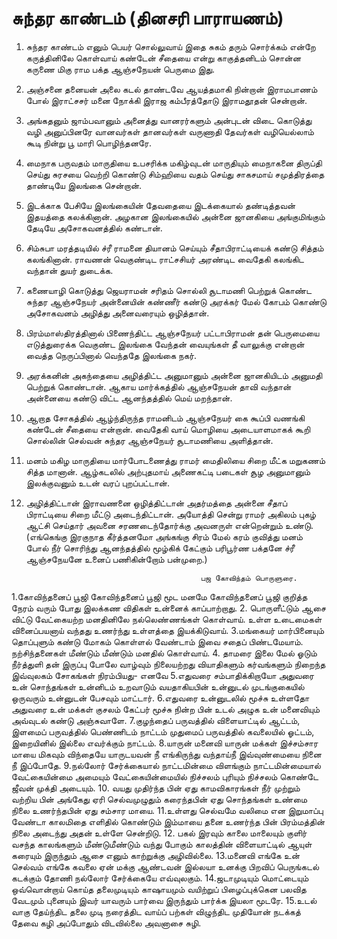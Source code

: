 
                                               
# சுந்தர காண்டம் (தினசரி பாராயணம்)     

1. சுந்தர காண்டம் எனும் பெயர் சொல்லுவாய் இதை சுகம் தரும் சொர்க்கம் என்றே கருத்தினிலே கொள்வாய்
கண்டேன் சீதையை என்று காகுத்தனிடம் சொன்ன கருணை மிகு ராம பக்த ஆஞ்சநேயன் பெருமை இது.

2. அஞ்சனை தனையன்  அலை கடல் தாண்டவே ஆயத்தமாகி நின்றான் இராமபாணம் போல் இராட்சசர்
மனை நோக்கி இராஜ கம்பீரத்தோடு இராமதூதன் சென்றான்.

3. அங்கதனும் ஜாம்பவானும் அனைத்து வானரர்களும் அன்புடன் விடை கொடுத்து வழி அனுப்பினரே
வானவர்கள் தானவர்கள் வருணாதி தேவர்கள் வழியெல்லாம் கூடி நின்று பூ மாரி பொழிந்தனரே.

4. மைநாக பருவதம் மாருதியை உபசரிக்க மகிழ்வுடன் மாருதியும் மைநாகனை திருப்தி செய்து
சுரசயை வெற்றி கொண்டு சிம்ஹியை வதம் செய்து சாகசமாய் சமுத்திரத்தை தாண்டியே இலங்கை சென்றான்.

5. இடக்காக பேசியே இலங்கையின் தேவதையை இடக்கையால் தண்டித்தவன் இதயத்தை கலக்கினான்.
அழகான இலங்கையில் அன்னை ஜானகியை அங்குமிங்கும் தேடியே அசோகவனத்தில் கண்டான்.

6. சிம்சுபா மரத்தடியில் ச்ரீ ராமனை தியானம் செய்யும் சீதாபிராட்டியைக் கண்டு சித்தம் கலங்கினான்.
ராவணன் வெகுண்டிட ராட்சசியர் அரண்டிட வைதேகி கலங்கிட வந்தான் துயர் துடைக்க.

7. கணையாழி கொடுத்து ஜெயராமன் சரிதம் சொல்லி சூடாமணி பெற்றுக் கொண்ட சுந்தர ஆஞ்சநேயர்
அன்னையின் கண்ணீர் கண்டு அரக்கர் மேல் கோபம் கொண்டு அசோகவனம் அழித்து அனைவரையும் ஒழித்தான்.

8. பிரம்மாஸ்திரத்தினால் பிணைந்திட்ட ஆஞ்சநேயர் பட்டாபிராமன் தன் பெருமையை எடுத்துரைக்க
வெகுண்ட இலங்கை வேந்தன் வையுங்கள் தீ வாலுக்கு என்றான் வைத்த நெருப்பினால் வெந்ததே இலங்கை நகர்.

9. அரக்கனின் அகந்தையை அழித்திட்ட அனுமானும் அன்னை ஜானகியிடம் அனுமதி பெற்றுக் கொண்டான்.
ஆகாய மார்க்கத்தில் ஆஞ்சநேயன் தாவி வந்தான் அன்னையை கண்டு விட்ட ஆனந்தத்தில் மெய் மறந்தான்.

10. ஆறாத சோகத்தில் ஆழ்ந்திருந்த ராமனிடம் ஆஞ்சநேயர் கை கூப்பி வணங்கி கண்டேன் சீதையை என்றான்.
வைதேகி வாய் மொழியை அடையாளமாகக் கூறி சொல்லின் செல்வன் சுந்தர ஆஞ்சநேயர் சூடாமணியை அளித்தான்.

11. மனம் மகிழ மாருதியை மார்போடணைத்து ராமர் மைதிலியை சிறை மீட்க மறுகணம் சித்த மானான்.
ஆழ்கடலில் அற்புதமாய் அணைகட்டி படைகள் சூழ அனுமானும் இலக்குவனும் உடன் வரப் புறப்பட்டான்.

12. அழித்திட்டான் இராவணனை ஒழித்திட்டான் அதர்மத்தை அன்னை சீதாப் பிராட்டியை சிறை மீட்டு அடைந்திட்டான்.
அயோத்தி சென்று ராமர் அகிலம் புகழ் ஆட்சி செய்தார் அவனை சரணடைந்தோர்க்கு அவனருள் என்றென்றும் உண்டு.
(எங்கெங்கு இரகுநாத கீர்த்தனமோ அங்கங்கு சிரம் மேல் கரம் குவித்து மனம் போல் நீர் சொரிந்து ஆனந்தத்தில்
மூழ்கிக் கேட்கும் பரிபூர்ண பக்தனே ச்ரீ ஆஞ்சநேயனே உனைப் பணிகின்றோம் பன்முறை.)


                                               பஜ கோவிந்தம் பொருளுரை.
1.கோவிந்தனைப் பூஜி  கோவிந்தனைப் பூஜி மூட மனமே கோவிந்தனைப் பூஜி
   குறித்த நேரம் வரும் போது இலக்கண விதிகள் உன்னைக் காப்பாற்றாது.
2. பொருளீட்டும் ஆசை விட்டு வேட்கையற்ற மனதினிலே நல்லெண்ணங்கள் கொள்வாய்.
    உள்ள உடைமைகள் வினைப்பயனாய் வந்தது உணர்ந்து உள்ளத்தை இயக்கிடுவாய்.
3.மங்கையர் மார்பினையும் தொப்புளும் கண்டு மோகம் கொள்ளல் வேண்டாம் இவை
   சதைப் பிண்டமேயாம். நற்சிந்தனைகள் மீண்டும் மீண்டும் மனதில் கொள்வாய்.
   4. தாமரை இலை மேல் ஓடும் நீர்த்துளி தன் இருப்பு போலே வாழ்வும் நிலையற்றது
   வியாதிகளும் கர்வங்களும் நிறைந்த இவ்வுலகம் சோகங்கள் நிரம்பியது- எனவே
5.எதுவரை சம்பாதிக்கிறாயோ அதுவரை உன் சொந்தங்கள் உன்னிடம் உறவாடும்
   வயதாகியபின் உன்னுடல் முடங்குகையில் ஒருவரும் உன்னுடன் பேசவும் மாட்டார்.
6.எதுவரை உன்னுடலில் மூச்சு உள்ளதோ அதுவரை உன் மக்கள் குசலம் கேட்பர்
  மூச்சு நின்ற பின் உடல் அழுக உன் மனைவியும் அவ்வுடல் கண்டு அஞ்சுவாளே.
7.குழந்தைப் பருவத்தில் விளையாட்டில் ஆட்டம், இளமைப் பருவத்தில் பெண்ணிடம் நாட்டம்
  முதுமைப் பருவத்தில் கவலையில் ஓட்டம், இறையினில் இல்லை எவர்க்கும் நாட்டம்.
8.யாருன் மனைவி யாருன் மக்கள் இச்சம்சார மாயை மிகவும் விந்தையே
  யாருடயவன் நீ எங்கிருந்து வந்தாய்நீ இவ்வுண்மையை நினை நீ இப்போதே.
9.நல்லோர் சேர்க்கையால் நாட்டமின்மை விளங்கும் நாட்டமின்மையால் வேட்கையின்மை அமையும்
  வேட்கையின்மையில் நிச்சலம் புரியும் நிச்சலம் கொண்டே ஜீவன் முக்தி அடையும்.
10. வயது முதிர்ந்த பின் ஏது காமவிகாரங்கள் நீர் முற்றும் வற்றிய பின் அங்கேது ஏரி
    செல்வமுழுதும் கரைந்தபின் ஏது சொந்தங்கள் உண்மை நிலை உணர்ந்தபின் ஏது சம்சார மாயை.
11.உள்ளது செல்வமே வலிமை என இறுமாப்பு வேண்டா காலமிதை எளிதில் கொண்டும்
   இம்மாயை தனை உணர்ந்த பின் பிரம்மத்தின் நிலை அடைந்து அதன் உள்ளே சென்றிடு.
12. பகல் இரவும் காலை மாலையும் குளிர் வசந்த காலங்களும் மீண்டுமீண்டும் வந்து போகும்
    காலத்தின் விளையாட்டில் ஆயுள் கரையும் இருந்தும் ஆசை எனும் காற்றுக்கு அழிவில்லை.
    13.மனைவி எங்கே உன் செல்வம் எங்கே கவலை ஏன் மக்கு ஆண்டவன் இல்லயா உனக்கு
   பிறவிப் பெருங்கடல் கடக்கும் தோணி நல்லோர் சேர்க்கையே எவ்வுலகும்.
14.ஜடாமுடியும் மொட்டையும் ஒவ்வொன்றாய் கொய்த தலைமுடியும் காஷாயமும் வயிற்றுப்
    பிழைப்புக்கென பலவித வேடமும் புனையும் இவர் யாவரும் பார்வை இருந்தும் பார்க்க இயலா மூடரே.
15.உடல் வாகு தேய்ந்திட தலை முடி நரைத்திட வாய்ப் பற்கள் விழுந்திட
   முதியோன் நடக்கத் தேவை கழி அப்போதும் விடவில்லை அவனாசை சுழி.

